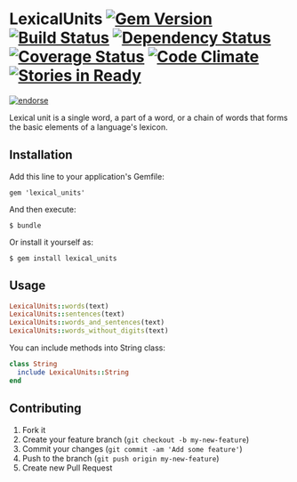 # LexicalUnits [![Gem Version](https://badge.fury.io/rb/lexical_units.png)](http://badge.fury.io/rb/lexical_units) [![Build Status](https://travis-ci.org/fractalsoft/lexical_units.png)](https://travis-ci.org/fractalsoft/lexical_units) [![Dependency Status](https://gemnasium.com/fractalsoft/lexical_units.png)](https://gemnasium.com/fractalsoft/lexical_units) [![Coverage Status](https://coveralls.io/repos/fractalsoft/lexical_units/badge.png)](https://coveralls.io/r/fractalsoft/lexical_units) [![Code Climate](https://codeclimate.com/repos/52823cc489af7e26300298a5/badges/3783c14343942947903f/gpa.png)](https://codeclimate.com/repos/52823cc489af7e26300298a5/feed) [![Stories in Ready](https://badge.waffle.io/fractalsoft/lexical_units.png)](http://waffle.io/fractalsoft/lexical_units)

[![endorse](https://api.coderwall.com/torrocus/endorsecount.png)](https://coderwall.com/torrocus)

Lexical unit is a single word, a part of a word, or a chain of words that forms the basic elements of a language's lexicon.

## Installation

Add this line to your application's Gemfile:

    gem 'lexical_units'

And then execute:

    $ bundle

Or install it yourself as:

    $ gem install lexical_units

## Usage

```ruby
LexicalUnits::words(text)
LexicalUnits::sentences(text)
LexicalUnits::words_and_sentences(text)
LexicalUnits::words_without_digits(text)
```

You can include methods into String class:

```ruby
class String
  include LexicalUnits::String
end
```

## Contributing

1. Fork it
2. Create your feature branch (`git checkout -b my-new-feature`)
3. Commit your changes (`git commit -am 'Add some feature'`)
4. Push to the branch (`git push origin my-new-feature`)
5. Create new Pull Request

